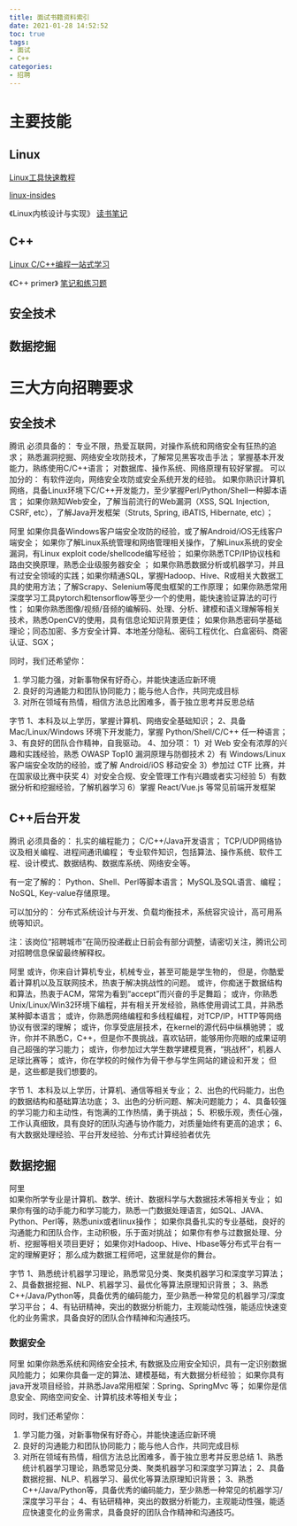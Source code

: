 ```yaml
---
title: 面试书籍资料索引
date: 2021-01-28 14:52:52
toc: true
tags:
- 面试 
- C++
categories:
- 招聘
---
```


# 主要技能

## Linux

[Linux工具快速教程](https://www.runoob.com/markdown/md-link.html)

[linux-insides](https://0xax.gitbooks.io/linux-insides/content/)

《Linux内核设计与实现》 [读书笔记](https://www.cnblogs.com/wang_yb/p/3514730.html)

## C++
[Linux C/C++编程一站式学习](https://www.markjour.com/docs/akabook/zh/index.html)

《C++ primer》 [笔记和练习题](https://github.com/applenob/Cpp_Primer_Practice)

## 安全技术

## 数据挖掘

<!-- more -->

# 三大方向招聘要求

## 安全技术
腾讯
必须具备的：
专业不限，热爱互联网，对操作系统和网络安全有狂热的追求；
熟悉漏洞挖掘、网络安全攻防技术，了解常见黑客攻击手法； 
掌握基本开发能力，熟练使用C/C++语言；
对数据库、操作系统、网络原理有较好掌握。
可以加分的：
有软件逆向，网络安全攻防或安全系统开发的经验。
如果你熟识计算机网络，具备Linux环境下C/C++开发能力，至少掌握Perl/Python/Shell一种脚本语言；
如果你熟知Web安全，了解当前流行的Web漏洞（XSS, SQL Injection, CSRF, etc），了解Java开发框架（Struts, Spring, iBATIS, Hibernate, etc）；

阿里
如果你具备Windows客户端安全攻防的经验，或了解Android/iOS无线客户端安全；
如果你了解Linux系统管理和网络管理相关操作，了解Linux系统的安全漏洞，有Linux exploit code/shellcode编写经验；
如果你熟悉TCP/IP协议栈和路由交换原理，熟悉企业级服务器安全 ；
如果你熟悉数据分析或机器学习，并且有过安全领域的实践；如果你精通SQL，掌握Hadoop、Hive、R或相关大数据工具的使用方法；了解Scrapy、Selenium等爬虫框架的工作原理；
如果你熟悉常用深度学习工具pytorch和tensorflow等至少一个的使用，能快速验证算法的可行性；
如果你熟悉图像/视频/音频的编解码、处理、分析、建模和语义理解等相关技术，熟悉OpenCV的使用，具有信息论知识背景更佳；
如果你熟悉密码学基础理论；同态加密、多方安全计算、本地差分隐私、密码工程优化、白盒密码、商密认证、SGX；

同时，我们还希望你：
1. 学习能力强，对新事物保有好奇心，并能快速适应新环境
2. 良好的沟通能力和团队协同能力；能与他人合作，共同完成目标
3. 对所在领域有热情，相信方法总比困难多，善于独立思考并反思总结

字节
1、本科及以上学历，掌握计算机、网络安全基础知识；
2、具备 Mac/Linux/Windows 环境下开发能力，掌握 Python/Shell/C/C++ 任一种语言；
3、有良好的团队合作精神，自我驱动。
4、加分项：
1）对 Web 安全有浓厚的兴趣和实践经验，熟悉 OWASP Top10 漏洞原理与防御技术
2）有 Windows/Linux 客户端安全攻防的经验，或了解 Android/iOS 移动安全
3）参加过 CTF 比赛，并在国家级比赛中获奖
4）对安全合规、安全管理工作有兴趣或者实习经验
5）有数据分析和挖掘经验，了解机器学习
6）掌握 React/Vue.js 等常见前端开发框架


## C++后台开发
腾讯
必须具备的： 
扎实的编程能力；
C/C++/Java开发语言；
TCP/UDP网络协议及相关编程、进程间通讯编程；
专业软件知识，包括算法、操作系统、软件工程、设计模式、数据结构、数据库系统、网络安全等。

有一定了解的：
Python、Shell、Perl等脚本语言；
MySQL及SQL语言、编程；
NoSQL, Key-value存储原理。

可以加分的：
分布式系统设计与开发、负载均衡技术，系统容灾设计，高可用系统等知识。

注：该岗位“招聘城市”在简历投递截止日前会有部分调整，请密切关注，腾讯公司对招聘信息保留最终解释权。

阿里
或许，你来自计算机专业，机械专业，甚至可能是学生物的，
但是，你酷爱着计算机以及互联网技术，热衷于解决挑战性的问题。
或许，你痴迷于数据结构和算法，热衷于ACM，常常为看到“accept”而兴奋的手足舞蹈；
或许，你熟悉Unix/Linux/Win32环境下编程，并有相关开发经验，熟练使用调试工具，并熟悉某种脚本语言；
或许，你熟悉网络编程和多线程编程，对TCP/IP，HTTP等网络协议有很深的理解；
或许，你享受底层技术，在kernel的源代码中纵横驰骋；
或许，你并不熟悉C，C++，但是你不畏挑战，喜欢钻研，能够用你亮眼的成果证明自己超强的学习能力；
或许，你参加过大学生数学建模竞赛，“挑战杯”，机器人足球比赛等；
或许，你在学校的时候作为骨干参与学生网站的建设和开发；
但是，这些都是我们想要的。

字节
1、本科及以上学历，计算机、通信等相关专业；
2、出色的代码能力，出色的数据结构和基础算法功底；
3、出色的分析问题、解决问题能力；
4、具备较强的学习能力和主动性，有饱满的工作热情，勇于挑战；
5、积极乐观，责任心强，工作认真细致，具有良好的团队沟通与协作能力，对质量始终有更高的追求；
6、有大数据处理经验、平台开发经验、分布式计算经验者优先

## 数据挖掘
阿里    
如果你所学专业是计算机、数学、统计、数据科学与大数据技术等相关专业；
如果你有强的动手能力和学习能力，熟悉一门数据处理语言，如SQL、JAVA、Python、Perl等，熟悉unix或者linux操作；
如果你具备扎实的专业基础，良好的沟通能力和团队合作，主动积极，乐于面对挑战；
如果你有参与过数据处理、分析、挖掘等相关项目更好；
如果你对Hadoop、Hive、Hbase等分布式平台有一定的理解更好；
那么成为数据工程师吧，这里就是你的舞台。

字节
1、熟悉统计机器学习理论，熟悉常见分类、聚类机器学习和深度学习算法；
2、具备数据挖掘、NLP、机器学习、最优化等算法原理知识背景；
3、熟悉C++/Java/Python等，具备优秀的编码能力，至少熟悉一种常见的机器学习/深度学习平台；
4、有钻研精神，突出的数据分析能力，主观能动性强，能适应快速变化的业务需求，具备良好的团队合作精神和沟通技巧。


### 数据安全
阿里
如果你熟悉系统和网络安全技术, 有数据及应用安全知识，具有一定识别数据风险能力；
如果你具备一定的算法、建模基础，有大数据分析经验；
如果你具有java开发项目经验，并熟悉Java常用框架：Spring、SpringMvc 等；
如果你是信息安全、网络空间安全、计算机技术等相关专业；

同时，我们还希望你：
1. 学习能力强，对新事物保有好奇心，并能快速适应新环境
2. 良好的沟通能力和团队协同能力；能与他人合作，共同完成目标
3. 对所在领域有热情，相信方法总比困难多，善于独立思考并反思总结
1、熟悉统计机器学习理论，熟悉常见分类、聚类机器学习和深度学习算法；
2、具备数据挖掘、NLP、机器学习、最优化等算法原理知识背景；
3、熟悉C++/Java/Python等，具备优秀的编码能力，至少熟悉一种常见的机器学习/深度学习平台；
4、有钻研精神，突出的数据分析能力，主观能动性强，能适应快速变化的业务需求，具备良好的团队合作精神和沟通技巧。

